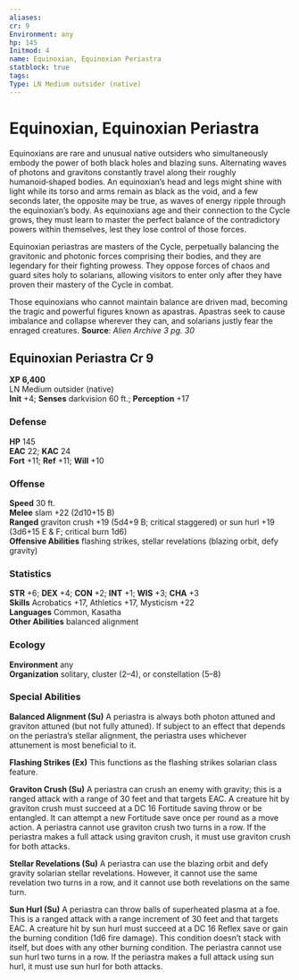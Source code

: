 ```yaml
---
aliases: 
cr: 9
Environment: any
hp: 145
Initmod: 4
name: Equinoxian, Equinoxian Periastra
statblock: true
tags: 
Type: LN Medium outsider (native)
---
```


# Equinoxian, Equinoxian Periastra

Equinoxians are rare and unusual native outsiders who simultaneously embody the power of both black holes and blazing suns. Alternating waves of photons and gravitons constantly travel along their roughly humanoid‑shaped bodies. An equinoxian’s head and legs might shine with light while its torso and arms remain as black as the void, and a few seconds later, the opposite may be true, as waves of energy ripple through the equinoxian’s body. As equinoxians age and their connection to the Cycle grows, they must learn to master the perfect balance of the contradictory powers within themselves, lest they lose control of those forces.

Equinoxian periastras are masters of the Cycle, perpetually balancing the gravitonic and photonic forces comprising their bodies, and they are legendary for their fighting prowess. They oppose forces of chaos and guard sites holy to solarians, allowing visitors to enter only after they have proven their mastery of the Cycle in combat.

Those equinoxians who cannot maintain balance are driven mad, becoming the tragic and powerful figures known as apastras. Apastras seek to cause imbalance and collapse wherever they can, and solarians justly fear the enraged creatures.
**Source**:  _Alien Archive 3 pg. 30_

## Equinoxian Periastra Cr 9

**XP 6,400**  
LN Medium outsider (native)  
**Init** +4; **Senses** darkvision 60 ft.; **Perception** +17  

### Defense

**HP** 145  
**EAC** 22; **KAC** 24  
**Fort** +11; **Ref** +11; **Will** +10  

### Offense

**Speed** 30 ft.  
**Melee** slam +22 (2d10+15 B)  
**Ranged** graviton crush +19 (5d4+9 B; critical staggered) or sun hurl +19 (3d6+15 E & F; critical burn 1d6)  
**Offensive Abilities** flashing strikes, stellar revelations (blazing orbit, defy gravity)

### Statistics

**STR** +6; **DEX** +4; **CON** +2; **INT** +1; **WIS** +3; **CHA** +3  
**Skills** Acrobatics +17, Athletics +17, Mysticism +22  
**Languages** Common, Kasatha  
**Other Abilities** balanced alignment

### Ecology

**Environment** any  
**Organization** solitary, cluster (2–4), or constellation (5–8)

### Special Abilities

**Balanced Alignment (Su)** A periastra is always both photon attuned and graviton attuned (but not fully attuned). If subject to an effect that depends on the periastra’s stellar alignment, the periastra uses whichever attunement is most beneficial to it.

**Flashing Strikes (Ex)** This functions as the flashing strikes solarian class feature.

**Graviton Crush (Su)** A periastra can crush an enemy with gravity; this is a ranged attack with a range of 30 feet and that targets EAC. A creature hit by graviton crush must succeed at a DC 16 Fortitude saving throw or be entangled. It can attempt a new Fortitude save once per round as a move action. A periastra cannot use graviton crush two turns in a row. If the periastra makes a full attack using graviton crush, it must use graviton crush for both attacks.

**Stellar Revelations (Su)** A periastra can use the blazing orbit and defy gravity solarian stellar revelations. However, it cannot use the same revelation two turns in a row, and it cannot use both revelations on the same turn.

**Sun Hurl (Su)** A periastra can throw balls of superheated plasma at a foe. This is a ranged attack with a range increment of 30 feet and that targets EAC. A creature hit by sun hurl must succeed at a DC 16 Reflex save or gain the burning condition (1d6 fire damage). This condition doesn’t stack with itself, but does with any other burning condition. The periastra cannot use sun hurl two turns in a row. If the periastra makes a full attack using sun hurl, it must use sun hurl for both attacks.
